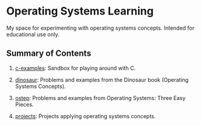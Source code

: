 # Operating Systems Learning

My space for experimenting with operating systems concepts. Intended for
educational use only.

## Summary of Contents

1. [c-examples](./c-examples): Sandbox for playing around with C.

2. [dinosaur](./dinosaur): Problems and examples from the Dinosaur book
   (Operating Systems Concepts).

3. [ostep](./ostep): Problems and examples from Operating Systems: Three Easy
   Pieces.

4. [projects](./projects): Projects applying operating systems concepts.
